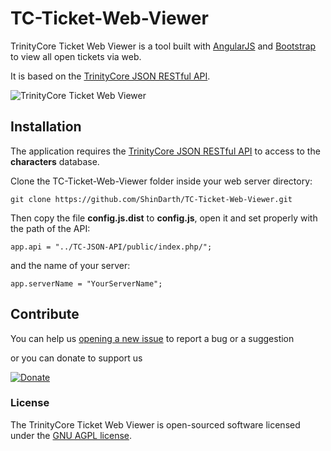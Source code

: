 # TC-Ticket-Web-Viewer
TrinityCore Ticket Web Viewer is a tool built with [AngularJS](https://angularjs.org/) and [Bootstrap](http://getbootstrap.com) to view all open tickets via web.

It is based on the [TrinityCore JSON RESTful API](https://github.com/ShinDarth/TC-JSON-API/).

![TrinityCore Ticket Web Viewer](https://raw.githubusercontent.com/ShinDarth/TC-Ticket-Web-Viewer/master/img/screenshot.png "TrinityCore Ticket Web Viewer")

## Installation

The application requires the [TrinityCore JSON RESTful API](https://github.com/ShinDarth/TC-JSON-API/) to access to the **characters** database.

Clone the TC-Ticket-Web-Viewer folder inside your web server directory:

`git clone https://github.com/ShinDarth/TC-Ticket-Web-Viewer.git`

Then copy the file **config.js.dist** to **config.js**, open it and set properly with the path of the API:

`app.api = "../TC-JSON-API/public/index.php/";`

and the name of your server:

`app.serverName = "YourServerName";`

## Contribute

You can help us [opening a new issue](https://github.com/ShinDarth/TC-Ticket-Web-Viewer/issues/new) to report a bug or a suggestion

or you can donate to support us

[![Donate](https://www.paypal.com/en_GB/i/btn/btn_donateCC_LG.gif "Donate")](https://www.paypal.com/cgi-bin/webscr?cmd=_s-xclick&hosted_button_id=52AZFFD86N39Q)

### License

The TrinityCore Ticket Web Viewer is open-sourced software licensed under the [GNU AGPL license](https://github.com/ShinDarth/TC-Ticket-Web-Viewer/blob/master/LICENSE).

